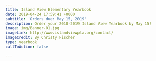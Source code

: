 ```yaml
---
title: Island View Elementary Yearbook
date: 2019-04-24 17:59:41 +0000
subtitle: 'Orders due: May 15, 2019'
description: Order your 2018-2019 Island View Yearbook by May 15!
image: img/Banner-01.jpg
imageLink: http://www.islandviewpta.org/contact/
imageCredit: By Christy Fischer
type: yearbook
callToAction: false

---
```

 